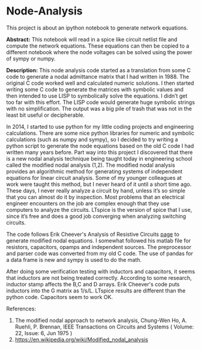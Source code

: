 # Node-Analysis
This project is about an ipython notebook to generate network equations.

**Abstract:** This notebook will read in a spice like circuit netlist file and compute the network equations. These equations can then be copied to a different notebook where the node voltages can be solved using the power of sympy or numpy.

**Description:** This node analysis code started as a translation from some C code to generate a nodal admittance matrix that I had written in 1988.  The original C code worked well and calculated numeric solutions.  I then started writing some C code to generate the matrices with symbolic values and then intended to use LISP to symbolically solve the equations.  I didn’t get too far with this effort.  The LISP code would generate huge symbolic strings with no simplification.  The output was a big pile of trash that was not in the least bit useful or decipherable.  

In 2014, I started to use python for my little coding projects and engineering calculations.  There are some nice python libraries for numeric and symbolic calculations (such as numpy and sympy), so I decided to try writing a python script to generate the node equations based on the old C code I had written many years before.  Part way into this project I discovered that there is a new nodal analysis technique being taught today in engineering school called the modified nodal analysis (1,2).  The modified nodal analysis provides an algorithmic method for generating systems of independent equations for linear circuit analysis.  Some of my younger colleagues at work were taught this method, but I never heard of it until a short time ago.  These days, I never really analyze a circuit by hand, unless it’s so simple that you can almost do it by inspection.  Most problems that an electrical engineer encounters on the job are complex enough that they use computers to analyze the circuits.  LTspice is the version of spice that I use, since it’s free and does a good job converging when analyzing switching circuits.  

The code follows Erik Cheever's Analysis of  Resistive Circuits [page](http://www.swarthmore.edu/NatSci/echeeve1/Ref/mna/MNA1.html) to generate modified nodal equations. I somewhat followed his matlab file for resistors, capacitors, opamps and independent sources.  The preprocessor and parser code was converted from my old C code.  The use of pandas for a data frame is new and sympy is used to do the math.

After doing some verification testing with inductors and capacitors, it seems that inductors are not being treated correctly.  According to some research, inductor stamp affects the B,C and D arrays.  Erik Cheever's code puts inductors into the G matrix as 1/s/L.  LTspice results are different than the python code.  Capacitors seem to work OK.

References:
1. The modified nodal approach to network analysis, Chung-Wen Ho, A. Ruehli, P. Brennan, IEEE Transactions on Circuits and Systems ( Volume: 22, Issue: 6, Jun 1975 )
2. https://en.wikipedia.org/wiki/Modified_nodal_analysis

